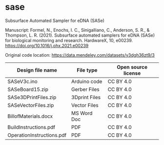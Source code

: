 # sase

Subsurface Automated Sampler for eDNA (SASe)

Manuscript: Formel, N., Enochs, I. C., Sinigalliano, C., Anderson, S. R., & Thompson, L. R. (2021). Subsurface automated samplers for eDNA (SASe) for biological monitoring and research. HardwareX, 10, e00239. https://doi.org/10.1016/j.ohx.2021.e00239

Original code location: https://data.mendeley.com/datasets/y3dgh36zt9/3

Design file name | File type | Open source license
-----------------|-----------|--------------------
SASeV3c.ino | Arduino code | CC BY 4.0
SASeBoard15.zip | Gerber Files | CC BY 4.0
SASe3DPrintFiles.zip | 3Dprint Files | CC BY 4.0
SASeVectorFiles.zip | Vector Files  | CC BY 4.0
BillofMaterials.docx | MS Word Doc | CC BY 4.0
BuildInstructions.pdf | PDF | CC BY 4.0
OperationInstructions.pdf | PDF | CC BY 4.0
